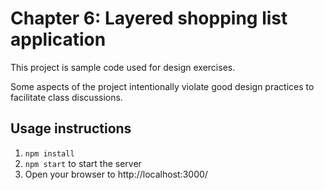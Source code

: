 # Chapter 6: Layered shopping list application

This project is sample code used for design exercises.

Some aspects of the project intentionally violate good design practices to facilitate class discussions.

## Usage instructions

1. `npm install`
2. `npm start` to start the server
3. Open your browser to http://localhost:3000/
